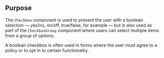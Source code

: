 ## Purpose

The `Checkbox` component is used to present the user with a boolean selection — yes/no, on/off, true/false, for example — but is also used as part of the `CheckboxGroup` component where users can select multiple items from a group of options.

A boolean checkbox is often used in forms where the user must agree to a policy or to opt in to certain functionality.
